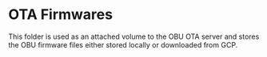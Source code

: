 # OTA Firmwares

This folder is used as an attached volume to the OBU OTA server and stores the OBU firmware files either stored locally or downloaded from GCP.
